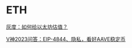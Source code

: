 # ETH

[灰度：如何给以太坊估值？](https://www.techflowpost.com/article/2037)

[V神2023问答：EIP-4844、隐私，看好AAVE稳定币](https://www.theblockbeats.info/news/33849)
